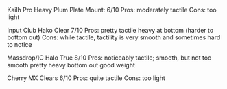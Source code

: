
Kailh Pro Heavy Plum Plate Mount:
6/10
Pros: moderately tactile
Cons: too light

Input Club Hako Clear
7/10
Pros:
  pretty tactile
  heavy at bottom (harder to bottom out)
Cons:
  while tactile, tactility is very smooth and sometimes hard to notice

Massdrop/IC Halo True
8/10
Pros:
  noticeably tactile; smooth, but not too smooth
  pretty heavy bottom out
  good weight

Cherry MX Clears
6/10
Pros: quite tactile
Cons: too light
